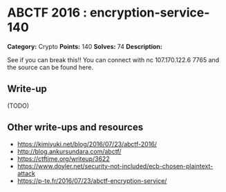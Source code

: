 # ABCTF 2016 : encryption-service-140

**Category:** Crypto
**Points:** 140
**Solves:** 74
**Description:**

See if you can break this!! 
You can connect with nc 107.170.122.6 7765 and the source can be found here.

## Write-up

(TODO)

## Other write-ups and resources

* https://kimiyuki.net/blog/2016/07/23/abctf-2016/
* http://blog.ankursundara.com/abctf/
* https://ctftime.org/writeup/3622
* https://www.doyler.net/security-not-included/ecb-chosen-plaintext-attack
* https://p-te.fr/2016/07/23/abctf-encryption-service/
